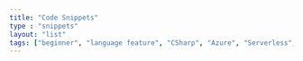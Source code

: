 ```yaml
---
title: "Code Snippets"
type : "snippets"
layout: "list"
tags: ["beginner", "language feature", "CSharp", "Azure", "Serverless", "Architecture"]
---
```

